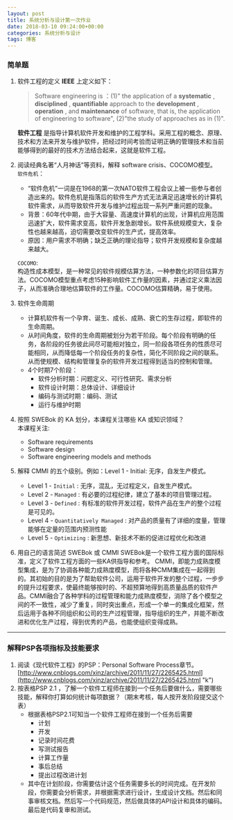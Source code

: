 ```yaml
---
layout: post
title: 系统分析与设计第一次作业
date: 2018-03-10 09:24:00+00:00
categories: 系统分析与设计
tags: 博客
---
```


###  简单题

1.  软件工程的定义
      **IEEE** 上定义如下：
    > Software engineering is ：(1)" the application of a **systematic** , **disciplined** , **quantifiable**  approach to the **development** , **operation** , and **maintenance**  of software, that is, the application of engineering to software", (2)"the study of approaches as in (1)".

    **软件工程** 是指导计算机软件开发和维护的工程学科。采用工程的概念、原理、技术和方法来开发与维护软件，把经过时间考验而证明正确的管理技术和当前能够得到的最好的技术方法结合起来，这就是软件工程。

2.  阅读经典名著“人月神话”等资料，解释 software crisis、COCOMO模型。  
    `软件危机`：
    - “软件危机”一词是在1968的第一次NATO软件工程会议上被一些参与者创造出来的。软件危机是指落后的软件生产方式无法满足迅速增长的计算机软件需求，从而导致软件开发与维护过程出现一系列严重问题的现象。
    - 背景：60年代中期，由于大容量、高速度计算机的出现，计算机应用范围迅速扩大，软件需求变高，软件开发急剧增长。软件系统规模变大，复杂性也越来越高，迫切需要改变软件的生产式，提高效率。
    - 原因：用户需求不明确；缺乏正确的理论指导；软件开发规模和复杂度越来越大。  
    
    `COCOMO`:  
    构造性成本模型，是一种常见的软件规模估算方法，一种参数化的项目估算方法。COCOMO模型重点考虑15种影响软件工作量的因素，并通过定义乘法因子，从而准确合理地估算软件的工作量。COCOMO估算精确，易于使用。

3.  软件生命周期
    - 计算机软件有一个孕育、诞生、成长、成熟、衰亡的生存过程，即软件的生命周期。
    - 从时间角度，软件的生命周期被划分为若干阶段。每个阶段有明确的任务，各阶段的任务彼此间尽可能相对独立，同一阶段各项任务的性质尽可能相同，从而降低每一个阶段任务的复杂性，简化不同阶段之间的联系。从而使规模、结构和管理复杂的软件开发过程得到适当的控制和管理。
    - 4个时期7个阶段：
      + 软件分析时期：问题定义、可行性研究、需求分析
      + 软件设计时期：总体设计、详细设计
      + 编码与测试时期：编码、测试
      + 运行与维护时期

4.  按照 SWEBok 的 KA 划分，本课程关注哪些 KA 或知识领域？  
    本课程关注:
    + Software requirements
    + Software design
    + Software engineering models and methods

5.  解释 CMMI 的五个级别。例如：Level 1 - Initial: 无序，自发生产模式。
    + Level 1 - `Initial` : 无序，混乱，无过程定义，自发生产模式。
    + Level 2 - `Managed` : 有必要的过程纪律，建立了基本的项目管理过程。
    + Level 3 - `Defined` : 有标准的软件开发过程，软件产品在生产的整个过程是可见的。
    + Level 4 - `Quantitatively Managed` : 对产品的质量有了详细的度量，管理能够在定量的范围内预测性能
    + Level 5 - `Optimizing` : 新思想、新技术不断的促进过程优化和改进

6.  用自己的语言简述 SWEBok 或 CMMI
    SWEBok是一个软件工程方面的国际标准，定义了软件工程方面的一些KA供指导和参考。
    CMMI，即能力成熟度模型集成，是为了协调各种能力成熟度模型，而将各种CMM集成在一起得到的。其初始的目的是为了帮助软件公司，运用于软件开发的整个过程，一步步的提升过程要求，使最终能够按时的、不超预算地得到高质量品质的软件产品。CMMI融合了各种学科的过程管理和能力成熟度模型，消除了各个模型之间的不一致性，减少了重复，同时突出重点，形成一个单一的集成化框架，然后运用于各种不同组织和公司的生产过程管理，指导组织的生产，并能不断改进和优化生产过程，得到优秀的产品，也能使组织变得成熟。

---

###  解释PSP各项指标及技能要求

1.  阅读《现代软件工程》的PSP：Personal Software Process章节。[http://www.cnblogs.com/xinz/archive/2011/11/27/2265425.html](http://www.cnblogs.com/xinz/archive/2011/11/27/2265425.html "k")
2.  按表格PSP 2.1 ，了解一个软件工程师在接到一个任务后要做什么，需要哪些技能，解释你打算如何统计每项数据？（期末考核，每人按开发阶段提交这个表）
    - 根据表格PSP2.1可知当一个软件工程师在接到一个任务后需要
      + 计划
      + 开发
      + 记录时间花费
      + 写测试报告
      + 计算工作量
      + 事后总结
      + 提出过程改进计划
    - 其中在计划阶段，你需要估计这个任务需要多长的时间完成。在开发阶段，你需要会分析需求，并根据需求进行设计，生成设计文档。然后和同事审核文档。然后写一个代码规范，然后做具体的API设计和具体的编码。最后是代码复审和测试。
